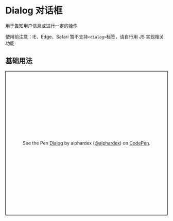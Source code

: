 # Dialog 对话框

用于告知用户信息或进行一定的操作

使用前注意：IE、Edge、Safari 暂不支持`<dialog>`标签，请自行用 JS 实现相关功能

## 基础用法

<p class="codepen" data-height="450" data-theme-id="dark" data-default-tab="html,result" data-user="alphardex" data-slug-hash="JjdmEpy" style="height: 450px; box-sizing: border-box; display: flex; align-items: center; justify-content: center; border: 2px solid; margin: 1em 0; padding: 1em;" data-pen-title="Dialog">
  <span>See the Pen <a href="https://codepen.io/alphardex/pen/JjdmEpy">
  Dialog</a> by alphardex (<a href="https://codepen.io/alphardex">@alphardex</a>)
  on <a href="https://codepen.io">CodePen</a>.</span>
</p>
<script async src="https://static.codepen.io/assets/embed/ei.js"></script>
